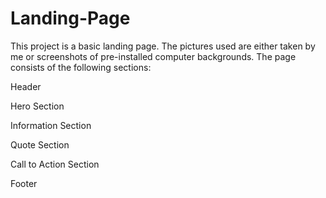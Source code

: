 # Landing-Page

This project is a basic landing page. The pictures used are either taken by me or screenshots of pre-installed computer backgrounds. The page consists of the following sections:

Header

Hero Section

Information Section

Quote Section

Call to Action Section

Footer